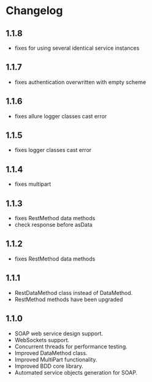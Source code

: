 # Changelog

## 1.1.8
  * fixes for using several identical service instances

## 1.1.7
  * fixes authentication overwritten with empty scheme

## 1.1.6
  * fixes allure logger classes cast error

## 1.1.5
  * fixes logger classes cast error

## 1.1.4
  * fixes multipart

## 1.1.3
  * fixes RestMethod data methods
  * check response before asData

## 1.1.2
  * fixes RestMethod data methods

## 1.1.1 
  * RestDataMethod class instead of DataMethod.
  * RestMethod methods have been upgraded

## 1.1.0 
  * SOAP web service design support.
  * WebSockets support.
  * Concurrent threads for performance testing.
  * Improved DataMethod class.
  * Improved MultiPart functionality.
  * Improved BDD core library.
  * Automated service objects generation for SOAP.
